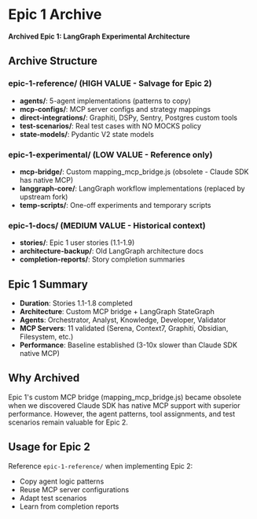 # Epic 1 Archive

**Archived Epic 1: LangGraph Experimental Architecture**

## Archive Structure

### epic-1-reference/ (HIGH VALUE - Salvage for Epic 2)
- **agents/**: 5-agent implementations (patterns to copy)
- **mcp-configs/**: MCP server configs and strategy mappings
- **direct-integrations/**: Graphiti, DSPy, Sentry, Postgres custom tools
- **test-scenarios/**: Real test cases with NO MOCKS policy
- **state-models/**: Pydantic V2 state models

### epic-1-experimental/ (LOW VALUE - Reference only)
- **mcp-bridge/**: Custom mapping_mcp_bridge.js (obsolete - Claude SDK has native MCP)
- **langgraph-core/**: LangGraph workflow implementations (replaced by upstream fork)
- **temp-scripts/**: One-off experiments and temporary scripts

### epic-1-docs/ (MEDIUM VALUE - Historical context)
- **stories/**: Epic 1 user stories (1.1-1.9)
- **architecture-backup/**: Old LangGraph architecture docs
- **completion-reports/**: Story completion summaries

## Epic 1 Summary

- **Duration**: Stories 1.1-1.8 completed
- **Architecture**: Custom MCP bridge + LangGraph StateGraph
- **Agents**: Orchestrator, Analyst, Knowledge, Developer, Validator
- **MCP Servers**: 11 validated (Serena, Context7, Graphiti, Obsidian, Filesystem, etc.)
- **Performance**: Baseline established (3-10x slower than Claude SDK native MCP)

## Why Archived

Epic 1's custom MCP bridge (mapping_mcp_bridge.js) became obsolete when we discovered Claude SDK has native MCP support with superior performance. However, the agent patterns, tool assignments, and test scenarios remain valuable for Epic 2.

## Usage for Epic 2

Reference `epic-1-reference/` when implementing Epic 2:
- Copy agent logic patterns
- Reuse MCP server configurations
- Adapt test scenarios
- Learn from completion reports
